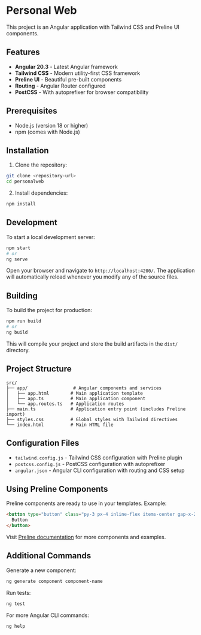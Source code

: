 # Personal Web

This project is an Angular application with Tailwind CSS and Preline UI components.

## Features

- **Angular 20.3** - Latest Angular framework
- **Tailwind CSS** - Modern utility-first CSS framework
- **Preline UI** - Beautiful pre-built components
- **Routing** - Angular Router configured
- **PostCSS** - With autoprefixer for browser compatibility

## Prerequisites

- Node.js (version 18 or higher)
- npm (comes with Node.js)

## Installation

1. Clone the repository:
```bash
git clone <repository-url>
cd personalweb
```

2. Install dependencies:
```bash
npm install
```

## Development

To start a local development server:

```bash
npm start
# or
ng serve
```

Open your browser and navigate to `http://localhost:4200/`. The application will automatically reload whenever you modify any of the source files.

## Building

To build the project for production:

```bash
npm run build
# or
ng build
```

This will compile your project and store the build artifacts in the `dist/` directory.

## Project Structure

```
src/
├── app/                 # Angular components and services
│   ├── app.html        # Main application template
│   ├── app.ts          # Main application component
│   └── app.routes.ts   # Application routes
├── main.ts             # Application entry point (includes Preline import)
├── styles.css          # Global styles with Tailwind directives
└── index.html          # Main HTML file
```

## Configuration Files

- `tailwind.config.js` - Tailwind CSS configuration with Preline plugin
- `postcss.config.js` - PostCSS configuration with autoprefixer
- `angular.json` - Angular CLI configuration with routing and CSS setup

## Using Preline Components

Preline components are ready to use in your templates. Example:

```html
<button type="button" class="py-3 px-4 inline-flex items-center gap-x-2 text-sm font-medium rounded-lg border border-transparent bg-blue-600 text-white hover:bg-blue-700">
  Button
</button>
```

Visit [Preline documentation](https://preline.co/docs/index.html) for more components and examples.

## Additional Commands

Generate a new component:
```bash
ng generate component component-name
```

Run tests:
```bash
ng test
```

For more Angular CLI commands:
```bash
ng help
```

